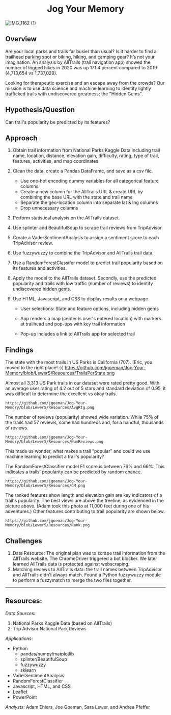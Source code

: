 <h1 align="center">Jog Your Memory</h1>

![IMG_1162 (1)](https://user-images.githubusercontent.com/90863226/155852100-a516656f-60f4-4314-b8f2-a6a4c40d5ba6.jpg)


## Overview
Are your local parks and trails far busier than usual?  Is it harder to find a trailhead parking spot or biking, hiking, and camping gear?  It’s not your imagination.  An analysis by AllTrails (trail navigation app) showed the number of logged hikes in 2020 was up 171.4 percent compared to 2019 (4,713,654 vs 1,737,029).

Looking for therapeutic exercise and an escape away from the crowds?  Our mission is to use data science and machine learning to identify lightly trafficked trails with undiscovered greatness; the "Hidden Gems".

## Hypothesis/Question 
Can trail's popularity be predicted by its features?  
  
## Approach  
  1. Obtain trail information from National Parks Kaggle Data including trail name, location, distance, elevation gain, difficulty, rating, type of trail, features, activities, and map coordinates
 
  1. Clean the data, create a Pandas DataFrame, and save as a csv file.
     * Use one-hot encoding dummy variables for all categorical feature columns.
     * Create a new column for the AllTrails URL & create URL by combining the base URL with the state and trail name
     * Separate the geo-location column into separate lat & lng columns
     * Drop unnecessary columns

  1. Perform statistical analysis on the AllTrails dataset.
   
  1. Use splinter and BeautifulSoup to scrape trail reviews from TripAdvisor.

  1. Create a VaderSentimentAnalysis to assign a sentiment score to each TripAdvisor review.

  1. Use fuzzywuzzy to combine the TripAdvisor and AllTrails trail data.
  
  1. Use a RandomForestClassifer model to predict trail popularity based on its features and activities.
  
  1. Apply the model to the AllTrails dataset.  Secondly, use the predicted popularity and trails with low traffic (number of reviews) to identify undiscovered hidden gems. 
  
  1. Use HTML, Javascript, and CSS to display results on a webpage
  
     * User selections: State and feature options, including hidden gems

     * App renders a map (center is user's entered location) with markers at trailhead and pop-ups with key trail information

     * Pop-up includes a link to AllTrails app for selected trail

## Findings
The state with the most trails in US Parks is California (707).  [Eric, you moved to the right place! :)]
	https://github.com/jgoeman/Jog-Your-Memory/blob/LewerS/Resources/TrailsPerState.png


Almost all 3,313 US Park trails in our dataset were rated pretty good.  With an average user rating of
4.2 out of 5 stars and standard deviation of 0.95, it was difficult to determine the excellent vs okay trails.  

	https://github.com/jgoeman/Jog-Your-Memory/blob/LewerS/Resources/AvgRtg.png

The number of reviews (popularity) showed wide variation.  While 75% of the trails had 57 reviews, some had hundreds and, for a handful, thousands of reviews.

	https://github.com/jgoeman/Jog-Your-Memory/blob/LewerS/Resources/NumReviews.png

This made us wonder, what makes a trail "popular" and could we use machine learning to predict a trail's popularity?

The RandomForestClassifier model F1 score is between 76% and 66%.  This indicates a trails' popularity can be predicted by random chance.

	https://github.com/jgoeman/Jog-Your-Memory/blob/LewerS/Resources/CM.png
 
The ranked features show length and elevation gain are key indicators of a trail's popularity.  The best views are above the treeline, as evidenced in the 
picture above.  (Adam took this photo at 11,000 feet during one of his adventures.)  Other features contributing to trail popularity are shown below.
 
	https://github.com/jgoeman/Jog-Your-Memory/blob/LewerS/Resources/Rank.png

## Challenges
1. Data Resource: The original plan was to scrape trail information from the AllTrails website.  The ChromeDriver triggered a bot blocker.  We later learned AllTrails data is protected against webscraping.
2. Matching reviews to AllTrails data: the trail names between TripAdvisor and AllTrails didn't always match. Found a Python fuzzywuzzy module to perform a fuzzymatch to merge the two files together.

___
## Resources:
_Data Sources:_ 

1. National Parks Kaggle Data (based on AllTrails)
2. Trip Advisor National Park Reviews

_Applications_:
*  Python
   *  pandas/numpy/matplotlib
   *  splinter/BeautifulSoup
   *  fuzzywuzzy
   *  sklearn
*  VaderSentimentAnalysis
*  RandomForestClassifier 
*  Javascript, HTML, and CSS
*  Leaflet
*  PowerPoint

_Analysts_: Adam Ehlers, Joe Goeman, Sara Lewer, and Andrea Pfeffer
